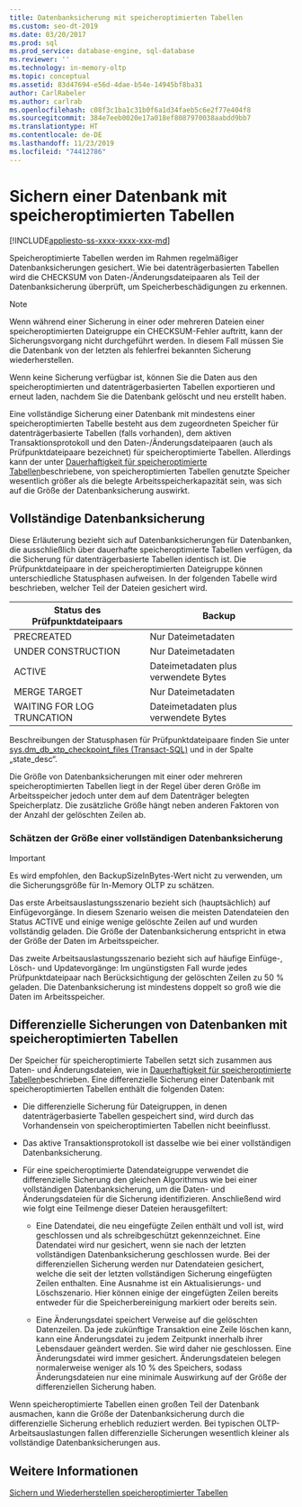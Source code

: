 ```yaml
---
title: Datenbanksicherung mit speicheroptimierten Tabellen
ms.custom: seo-dt-2019
ms.date: 03/20/2017
ms.prod: sql
ms.prod_service: database-engine, sql-database
ms.reviewer: ''
ms.technology: in-memory-oltp
ms.topic: conceptual
ms.assetid: 83d47694-e56d-4dae-b54e-14945bf8ba31
author: CarlRabeler
ms.author: carlrab
ms.openlocfilehash: c08f3c1ba1c31b0f6a1d34faeb5c6e2f77e404f8
ms.sourcegitcommit: 384e7eeb0020e17a018ef8087970038aabdd9bb7
ms.translationtype: HT
ms.contentlocale: de-DE
ms.lasthandoff: 11/23/2019
ms.locfileid: "74412786"
---
```

# <a name="backing-up-a-database-with-memory-optimized-tables"></a>Sichern einer Datenbank mit speicheroptimierten Tabellen
[!INCLUDE[appliesto-ss-xxxx-xxxx-xxx-md](../../includes/appliesto-ss-xxxx-xxxx-xxx-md.md)]

  Speicheroptimierte Tabellen werden im Rahmen regelmäßiger Datenbanksicherungen gesichert. Wie bei datenträgerbasierten Tabellen wird die CHECKSUM von Daten-/Änderungsdateipaaren als Teil der Datenbanksicherung überprüft, um Speicherbeschädigungen zu erkennen.  
  
> [!NOTE]  
>  Wenn während einer Sicherung in einer oder mehreren Dateien einer speicheroptimierten Dateigruppe ein CHECKSUM-Fehler auftritt, kann der Sicherungsvorgang nicht durchgeführt werden. In diesem Fall müssen Sie die Datenbank von der letzten als fehlerfrei bekannten Sicherung wiederherstellen.  
>   
>  Wenn keine Sicherung verfügbar ist, können Sie die Daten aus den speicheroptimierten und datenträgerbasierten Tabellen exportieren und erneut laden, nachdem Sie die Datenbank gelöscht und neu erstellt haben.  
  
 Eine vollständige Sicherung einer Datenbank mit mindestens einer speicheroptimierten Tabelle besteht aus dem zugeordneten Speicher für datenträgerbasierte Tabellen (falls vorhanden), dem aktiven Transaktionsprotokoll und den Daten-/Änderungsdateipaaren (auch als Prüfpunktdateipaare bezeichnet) für speicheroptimierte Tabellen. Allerdings kann der unter [Dauerhaftigkeit für speicheroptimierte Tabellen](../../relational-databases/in-memory-oltp/durability-for-memory-optimized-tables.md)beschriebene, von speicheroptimierten Tabellen genutzte Speicher wesentlich größer als die belegte Arbeitsspeicherkapazität sein, was sich auf die Größe der Datenbanksicherung auswirkt.  
  
## <a name="full-database-backup"></a>Vollständige Datenbanksicherung  
 Diese Erläuterung bezieht sich auf Datenbanksicherungen für Datenbanken, die ausschließlich über dauerhafte speicheroptimierte Tabellen verfügen, da die Sicherung für datenträgerbasierte Tabellen identisch ist. Die Prüfpunktdateipaare in der speicheroptimierten Dateigruppe können unterschiedliche Statusphasen aufweisen. In der folgenden Tabelle wird beschrieben, welcher Teil der Dateien gesichert wird.  
  
|Status des Prüfpunktdateipaars|Backup|  
|--------------------------------|------------|  
|PRECREATED|Nur Dateimetadaten|  
|UNDER CONSTRUCTION|Nur Dateimetadaten|  
|ACTIVE|Dateimetadaten plus verwendete Bytes|  
|MERGE TARGET|Nur Dateimetadaten|  
|WAITING FOR LOG TRUNCATION|Dateimetadaten plus verwendete Bytes|  
  
 Beschreibungen der Statusphasen für Prüfpunktdateipaare finden Sie unter [sys.dm_db_xtp_checkpoint_files &#40;Transact-SQL&#41;](../../relational-databases/system-dynamic-management-views/sys-dm-db-xtp-checkpoint-files-transact-sql.md) und in der Spalte „state_desc“.  
  
 Die Größe von Datenbanksicherungen mit einer oder mehreren speicheroptimierten Tabellen liegt in der Regel über deren Größe im Arbeitsspeicher jedoch unter dem auf dem Datenträger belegten Speicherplatz. Die zusätzliche Größe hängt neben anderen Faktoren von der Anzahl der gelöschten Zeilen ab.  
  
### <a name="estimating-size-of-full-database-backup"></a>Schätzen der Größe einer vollständigen Datenbanksicherung  
  
> [!IMPORTANT]  
>  Es wird empfohlen, den BackupSizeInBytes-Wert nicht zu verwenden, um die Sicherungsgröße für In-Memory OLTP zu schätzen.  
  
 Das erste Arbeitsauslastungsszenario bezieht sich (hauptsächlich) auf Einfügevorgänge. In diesem Szenario weisen die meisten Datendateien den Status ACTIVE und einige wenige gelöschte Zeilen auf und wurden vollständig geladen. Die Größe der Datenbanksicherung entspricht in etwa der Größe der Daten im Arbeitsspeicher.  
  
 Das zweite Arbeitsauslastungsszenario bezieht sich auf häufige Einfüge-, Lösch- und Updatevorgänge: Im ungünstigsten Fall wurde jedes Prüfpunktdateipaar nach Berücksichtigung der gelöschten Zeilen zu 50 % geladen. Die Datenbanksicherung ist mindestens doppelt so groß wie die Daten im Arbeitsspeicher.  
  
## <a name="differential-backups-of-databases-with-memory-optimized-tables"></a>Differenzielle Sicherungen von Datenbanken mit speicheroptimierten Tabellen  
 Der Speicher für speicheroptimierte Tabellen setzt sich zusammen aus Daten- und Änderungsdateien, wie in [Dauerhaftigkeit für speicheroptimierte Tabellen](../../relational-databases/in-memory-oltp/durability-for-memory-optimized-tables.md)beschrieben. Eine differenzielle Sicherung einer Datenbank mit speicheroptimierten Tabellen enthält die folgenden Daten:  
  
-   Die differenzielle Sicherung für Dateigruppen, in denen datenträgerbasierte Tabellen gespeichert sind, wird durch das Vorhandensein von speicheroptimierten Tabellen nicht beeinflusst.  
  
-   Das aktive Transaktionsprotokoll ist dasselbe wie bei einer vollständigen Datenbanksicherung.  
  
-   Für eine speicheroptimierte Datendateigruppe verwendet die differenzielle Sicherung den gleichen Algorithmus wie bei einer vollständigen Datenbanksicherung, um die Daten- und Änderungsdateien für die Sicherung identifizieren. Anschließend wird wie folgt eine Teilmenge dieser Dateien herausgefiltert:  
  
    -   Eine Datendatei, die neu eingefügte Zeilen enthält und voll ist, wird geschlossen und als schreibgeschützt gekennzeichnet. Eine Datendatei wird nur gesichert, wenn sie nach der letzten vollständigen Datenbanksicherung geschlossen wurde. Bei der differenziellen Sicherung werden nur Datendateien gesichert, welche die seit der letzten vollständigen Sicherung eingefügten Zeilen enthalten. Eine Ausnahme ist ein Aktualisierungs- und Löschszenario. Hier können einige der eingefügten Zeilen bereits entweder für die Speicherbereinigung markiert oder bereits sein.  
  
    -   Eine Änderungsdatei speichert Verweise auf die gelöschten Datenzeilen. Da jede zukünftige Transaktion eine Zeile löschen kann, kann eine Änderungsdatei zu jedem Zeitpunkt innerhalb ihrer Lebensdauer geändert werden. Sie wird daher nie geschlossen. Eine Änderungsdatei wird immer gesichert. Änderungsdateien belegen normalerweise weniger als 10 % des Speichers, sodass Änderungsdateien nur eine minimale Auswirkung auf der Größe der differenziellen Sicherung haben.  
  
 Wenn speicheroptimierte Tabellen einen großen Teil der Datenbank ausmachen, kann die Größe der Datenbanksicherung durch die differenzielle Sicherung erheblich reduziert werden. Bei typischen OLTP-Arbeitsauslastungen fallen differenzielle Sicherungen wesentlich kleiner als vollständige Datenbanksicherungen aus.  
  
## <a name="see-also"></a>Weitere Informationen  
 [Sichern und Wiederherstellen speicheroptimierter Tabellen](https://msdn.microsoft.com/library/3f083347-0fbb-4b19-a6fb-1818d545e281)  
  
  
